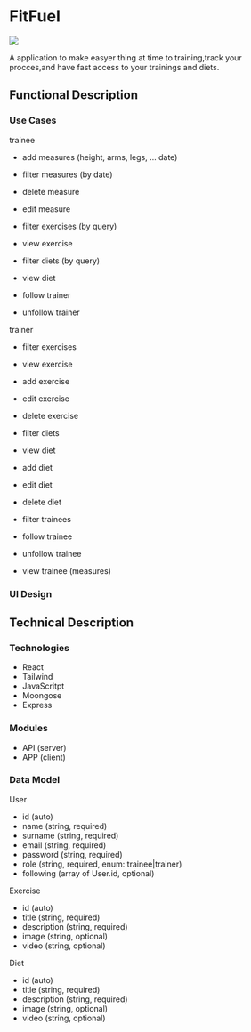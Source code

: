 # FitFuel

![](https://media.tenor.com/aD7y5Tg9BzwAAAAM/web-design-modern-web-gif.gif)


A application to make easyer thing at time to training,track your procces,and have fast access to your trainings and diets.

## Functional Description

### Use Cases

trainee

- add measures (height, arms, legs, ... date)
- filter measures (by date)
- delete measure
- edit measure

- filter exercises (by query)
- view exercise

- filter diets (by query)
- view diet

- follow trainer
- unfollow trainer

trainer

- filter exercises
- view exercise
- add exercise
- edit exercise
- delete exercise

- filter diets
- view diet
- add diet
- edit diet
- delete diet

- filter trainees
- follow trainee
- unfollow trainee
- view trainee (measures)

### UI Design


## Technical Description

### Technologies

- React
- Tailwind
- JavaScritpt
- Moongose
- Express


### Modules

- API (server)
- APP (client)

### Data Model

User
- id (auto)
- name (string, required)
- surname (string, required)
- email (string, required)
- password (string, required)
- role (string, required, enum: trainee|trainer)
- following (array of User.id, optional)

Exercise
- id (auto)
- title (string, required)
- description (string, required)
- image (string, optional)
- video (string, optional)

Diet
- id (auto)
- title (string, required)
- description (string, required)
- image (string, optional)
- video (string, optional)


